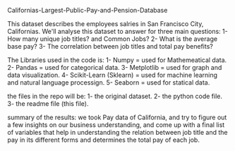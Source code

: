 Californias-Largest-Public-Pay-and-Pension-Database

This dataset describes the employees salries in San Francisco City, Californias.
We'll analyse this dataset to answer for three main questions:
1- How many unique job titles? and Common Jobs?
2- What is the average base pay?
3- The correlation between job titles and total pay benefits?

The Libraries used in the code is:
1- Numpy = used for Mathemeatical data.
2- Pandas = used for categorical data.
3- Metplotlib = used for graph and data visualization.
4- Scikit-Learn (Sklearn) = used for machine learning and natural language processign.
5- Seaborn = used for statical data.

the files in the repo will be:
1- the original dataset.
2- the python code file.
3- the readme file (this file).

summary of the results:
we took Pay data of California, and try to figure out a few insights on our business understanding, and come up with a final list of variables that help in understanding the relation between job title and the pay in its different forms and determines the total pay of each job.
